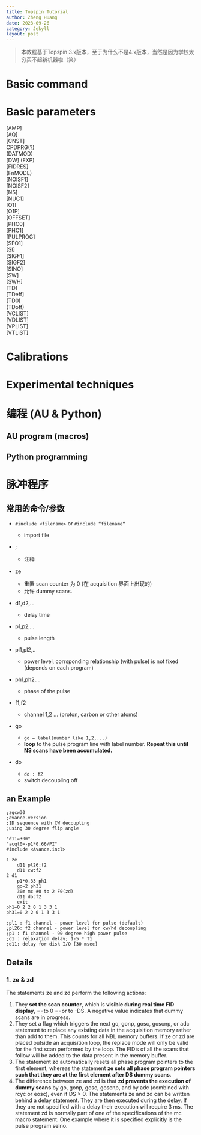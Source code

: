 ```yaml
---
title: Topspin Tutorial
author: Zheng Huang
date: 2023-09-26
category: Jekyll
layout: post
---
```


> 本教程基于Topspin 3.x版本，至于为什么不是4.x版本，当然是因为学校太穷买不起新机器啦（笑）

# Basic command

# Basic parameters
[AMP]  
[AQ]  
[CNST]   
CPDPRG(?)  
(DATMOD)  
[DW] 
(EXP)  
[FIDRES]  
(FnMODE)  
[NOISF1]  
[NOISF2]  
[NS]  
[NUC1]  
[O1]   
[O1P]  
[OFFSET]  
[PHC0]  
[PHC1]  
[PULPROG]  
[SFO1]  
[SI]  
[SIGF1]  
[SIGF2]  
[SINO]  
[SW]  
[SWH]  
[TD]  
[TDeff]  
(TD0)  
(TDoff)  
[VCLIST]  
[VDLIST]  
[VPLIST]  
[VTLIST]  
# Calibrations

# Experimental techniques

# 编程 (AU & Python)

## AU program (macros)


## Python programming

# 脉冲程序
## 常用的命令/参数
- `#include <filename>` or `#include “filename“`
    - import file
- ;
    - 注释  
  
- ze
    - 重置 scan counter 为 0 (在 acquisition 界面上出现的) 
    - 允许 dummy scans.
- d1,d2,...
    - delay time
- p1,p2,...
    - pulse length
- pl1,pl2,..
    - power level, corrsponding relationship (with pulse) is not fixed (depends on each program)
- ph1,ph2,...
  - phase of the pulse
- f1,f2
    - channel 1,2 ... (proton, carbon or other atoms)
- go
    - `go = label(number like 1,2,...)`
    - **loop** to the pulse program line with label number. **Repeat this until NS scans have been accumulated.**

- do
    - `do : f2`
    - switch decoupling off

## an Example
```topspin
;zgcw30
;avance-version
;1D sequence with CW decoupling
;using 30 degree flip angle

"d11=30m"
"acqt0=-p1*0.66/PI"
#include <Avance.incl>

1 ze
    d11 pl26:f2
    d11 cw:f2
2 d1
    p1*0.33 ph1
    go=2 ph31
    30m mc #0 to 2 F0(zd)
    d11 do:f2
    exit
ph1=0 2 2 0 1 3 3 1
ph31=0 2 2 0 1 3 3 1

;pl1 : f1 channel - power level for pulse (default)
;pl26: f2 channel - power level for cw/hd decoupling
;p1 : f1 channel - 90 degree high power pulse
;d1 : relaxation delay; 1-5 * T1
;d11: delay for disk I/O [30 msec]
```

## Details
### 1. ze & zd
The statements ze and zd perform the following actions:
1. They **set the scan counter**, which is **visible during real time FID display**, ==to 0 ==or to -DS. A negative value indicates that dummy scans are in progress.
2. They set a flag which triggers the next go, gonp, gosc, goscnp, or adc statement to replace any existing data in the acquisition memory rather than add to them. This counts for all NBL memory buffers. If ze or zd are placed outside an acquisition loop, the replace mode will only be valid for the first scan performed by the loop. The FID’s of all the scans that follow will be added to the data present in the memory buffer.
3. The statement zd automatically resets all phase program pointers to the first element, whereas the statement **ze sets all phase program pointers such that they are at the first element after DS dummy scans**.
4. The difference between ze and zd is that **zd prevents the execution of dummy scans** by go, gonp, gosc, goscnp, and by adc (combined with rcyc or eosc), even if DS > 0.
   The statements ze and zd can be written behind a delay statement. They are then executed during the delay. If they are not specified with a delay their execution will require 3 ms.
   The statement zd is normally part of one of the specifications of the mc macro statement.
   One example where it is specified explicitly is the pulse program selno.


